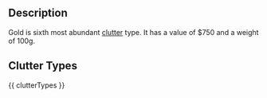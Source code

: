 ## Description
Gold is sixth most abundant [clutter](/clutter "All Clutter Types") type. It has a value of $750 and a weight of 100g.

## Clutter Types
{{ clutterTypes }}